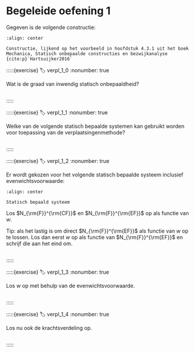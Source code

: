 # Begeleide oefening 1

Gegeven is de volgende constructie:

```{figure} ./lesoefening_data/structure.svg
:align: center

Constructie, lijkend op het voorbeeld in hoofdstuk 4.3.1 uit het boek Mechanica, Statisch onbepaalde constructies en bezwijkanalyse {cite:p}`Hartsuijker2016`
```

:::::{exercise}
:label: verpl_1_0
:nonumber: true

Wat is de graad van inwendig statisch onbepaaldheid?

```{h5p} https://tudelft.h5p.com/content/1292672317004902577/embed
```

:::::

:::::{exercise}
:label: verpl_1_1
:nonumber: true

Welke van de volgende statisch bepaalde systemen kan gebruikt worden voor toepassing van de verplaatsingenmethode?

```{h5p} https://tudelft.h5p.com/content/1292672294506274407/embed
```

:::::

:::::{exercise}
:label: verpl_1_2
:nonumber: true

Er wordt gekozen voor het volgende statisch bepaalde systeem inclusief evenwichtsvoorwaarde:

```{figure} ./lesoefening_data/stat_deter.svg
:align: center

Statisch bepaald systeem
```

Los $N_{\rm{F}}^{\rm{CF}}$ en $N_{\rm{F}}^{\rm{EF}}$ op als functie van $w$.

Tip: als het lastig is om direct $N_{\rm{F}}^{\rm{EF}}$ als functie van $w$ op te lossen. Los dan eerst $w$ op als functie van $N_{\rm{F}}^{\rm{EF}}$ en schrijf die aan het eind om.

```{h5p} https://tudelft.h5p.com/content/1292672288753185597/embed
```

:::::

:::::{exercise}
:label: verpl_1_3
:nonumber: true

Los $w$ op met behulp van de evenwichtsvoorwaarde.

```{h5p} https://tudelft.h5p.com/content/1292672300743185617/embed
```

:::::

:::::{exercise}
:label: verpl_1_4
:nonumber: true

Los nu ook de krachtsverdeling op.

```{h5p} https://tudelft.h5p.com/content/1292672302845199397/embed
```

:::::